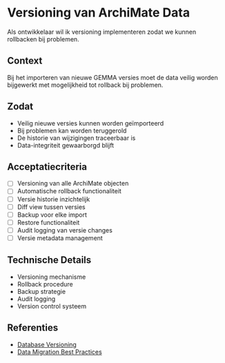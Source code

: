 # Versioning van ArchiMate Data

Als ontwikkelaar wil ik versioning implementeren zodat we kunnen rollbacken bij problemen.

## Context
Bij het importeren van nieuwe GEMMA versies moet de data veilig worden bijgewerkt met mogelijkheid tot rollback bij problemen.

## Zodat
- Veilig nieuwe versies kunnen worden geïmporteerd
- Bij problemen kan worden teruggerold
- De historie van wijzigingen traceerbaar is
- Data-integriteit gewaarborgd blijft

## Acceptatiecriteria
- [ ] Versioning van alle ArchiMate objecten
- [ ] Automatische rollback functionaliteit
- [ ] Versie historie inzichtelijk
- [ ] Diff view tussen versies
- [ ] Backup voor elke import
- [ ] Restore functionaliteit
- [ ] Audit logging van versie changes
- [ ] Versie metadata management

## Technische Details
- Versioning mechanisme
- Rollback procedure
- Backup strategie
- Audit logging
- Version control systeem

## Referenties
- [Database Versioning](https://www.postgresql.org/docs/current/versioning.html)
- [Data Migration Best Practices](https://docs.microsoft.com/en-us/azure/architecture/patterns/data-version) 
